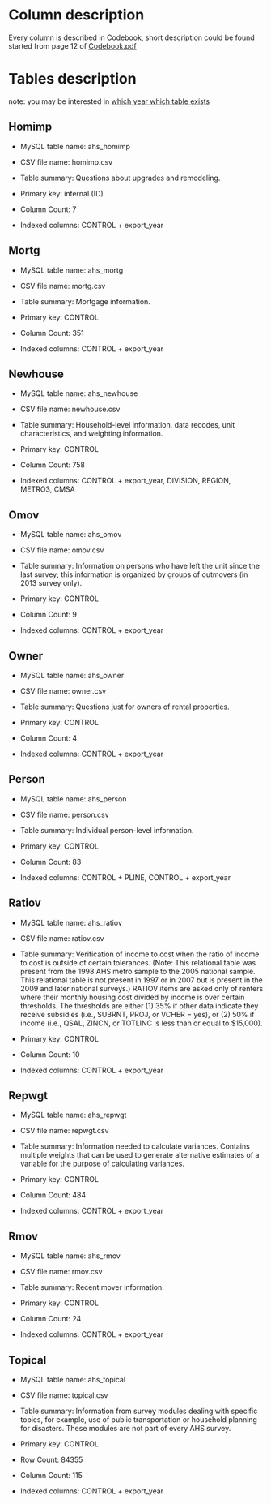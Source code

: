 # Column description

Every column is described in Codebook, short description could be found started from page 12 of [Codebook.pdf](https://github.com/kiote/housing_survey/blob/master/docs/AHS_Codebook.pdf)

# Tables description

note: you may be interested in [which year which table exists](https://github.com/kiote/housing_survey/wiki/User-documentation#tables-by-year)

## Homimp

* MySQL table name: ahs_homimp
* CSV file name: homimp.csv
* Table summary: Questions about upgrades and remodeling.

* Primary key: internal (ID)
* Column Count: 7
* Indexed columns: CONTROL + export_year

## Mortg

* MySQL table name: ahs_mortg
* CSV file name: mortg.csv
* Table summary: Mortgage information.

* Primary key: CONTROL
* Column Count: 351
* Indexed columns: CONTROL + export_year

## Newhouse 

* MySQL table name: ahs_newhouse
* CSV file name: newhouse.csv
* Table summary: Household-level information, data recodes, unit characteristics, and weighting information.

* Primary key: CONTROL
* Column Count: 758
* Indexed columns: CONTROL + export_year, DIVISION, REGION, METRO3, CMSA

## Omov 

* MySQL table name: ahs_omov
* CSV file name: omov.csv
* Table summary: Information on persons who have left the unit since the last survey; this information is organized by groups of outmovers (in 2013 survey only).

* Primary key: CONTROL
* Column Count: 9
* Indexed columns: CONTROL + export_year

## Owner 

* MySQL table name: ahs_owner
* CSV file name: owner.csv
* Table summary: Questions just for owners of rental properties.

* Primary key: CONTROL
* Column Count: 4
* Indexed columns: CONTROL + export_year

## Person

* MySQL table name: ahs_person
* CSV file name: person.csv
* Table summary: Individual person-level information.

* Primary key: CONTROL
* Column Count: 83
* Indexed columns: CONTROL + PLINE, CONTROL + export_year

## Ratiov

* MySQL table name: ahs_ratiov
* CSV file name: ratiov.csv
* Table summary: Verification of income to cost when the ratio of income to cost is outside of certain tolerances. (Note: This relational table was present from the 1998 AHS metro sample to the 2005 national sample. This relational table is not present in 1997 or in 2007 but is present in the 2009 and later national surveys.) RATIOV items are asked only of renters where their monthly housing cost divided by income is over certain thresholds. The thresholds are either (1) 35% if other data indicate they receive subsidies (i.e., SUBRNT, PROJ, or VCHER = yes), or (2) 50% if income (i.e., QSAL, ZINCN, or TOTLINC is less than or equal to $15,000).

* Primary key: CONTROL
* Column Count: 10
* Indexed columns: CONTROL + export_year

## Repwgt

* MySQL table name: ahs_repwgt
* CSV file name: repwgt.csv
* Table summary: Information needed to calculate variances. Contains multiple weights that can be used to generate alternative estimates of a variable for the
purpose of calculating variances.

* Primary key: CONTROL
* Column Count: 484
* Indexed columns: CONTROL + export_year

## Rmov

* MySQL table name: ahs_rmov
* CSV file name: rmov.csv
* Table summary: Recent mover information.

* Primary key: CONTROL
* Column Count: 24
* Indexed columns: CONTROL + export_year

## Topical

* MySQL table name: ahs_topical
* CSV file name: topical.csv
* Table summary: Information from survey modules dealing with specific topics, for example, use of public transportation or household planning for disasters. These modules are not part of every AHS survey.

* Primary key: CONTROL
* Row Count: 84355
* Column Count: 115
* Indexed columns: CONTROL + export_year

